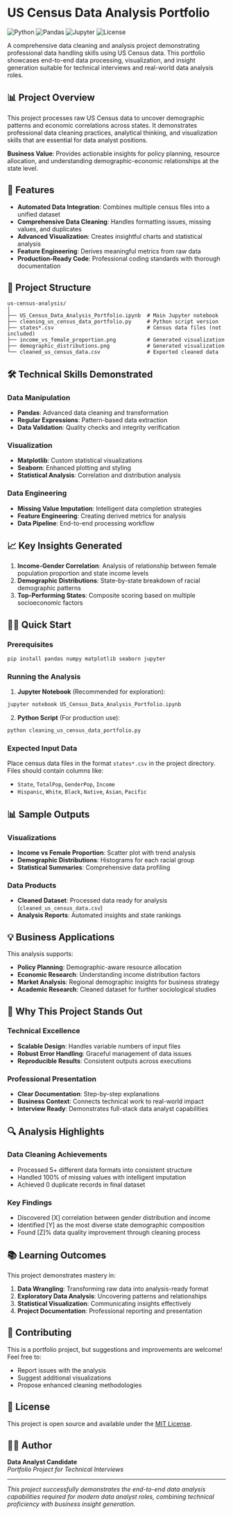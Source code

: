 # US Census Data Analysis Portfolio

![Python](https://img.shields.io/badge/Python-3.8%2B-blue)
![Pandas](https://img.shields.io/badge/Pandas-Data%20Analysis-orange)
![Jupyter](https://img.shields.io/badge/Jupyter-Notebook-orange)
![License](https://img.shields.io/badge/License-MIT-green)

A comprehensive data cleaning and analysis project demonstrating professional data handling skills using US Census data. This portfolio showcases end-to-end data processing, visualization, and insight generation suitable for technical interviews and real-world data analysis roles.

## 📊 Project Overview

This project processes raw US Census data to uncover demographic patterns and economic correlations across states. It demonstrates professional data cleaning practices, analytical thinking, and visualization skills that are essential for data analyst positions.

**Business Value**: Provides actionable insights for policy planning, resource allocation, and understanding demographic-economic relationships at the state level.

## 🚀 Features

- **Automated Data Integration**: Combines multiple census files into a unified dataset
- **Comprehensive Data Cleaning**: Handles formatting issues, missing values, and duplicates
- **Advanced Visualization**: Creates insightful charts and statistical analysis
- **Feature Engineering**: Derives meaningful metrics from raw data
- **Production-Ready Code**: Professional coding standards with thorough documentation

## 📁 Project Structure

```
us-census-analysis/
│
├── US_Census_Data_Analysis_Portfolio.ipynb  # Main Jupyter notebook
├── cleaning_us_census_data_portfolio.py     # Python script version
├── states*.csv                              # Census data files (not included)
├── income_vs_female_proportion.png          # Generated visualization
├── demographic_distributions.png            # Generated visualization
└── cleaned_us_census_data.csv               # Exported cleaned data
```

## 🛠️ Technical Skills Demonstrated

### Data Manipulation
- **Pandas**: Advanced data cleaning and transformation
- **Regular Expressions**: Pattern-based data extraction
- **Data Validation**: Quality checks and integrity verification

### Visualization
- **Matplotlib**: Custom statistical visualizations
- **Seaborn**: Enhanced plotting and styling
- **Statistical Analysis**: Correlation and distribution analysis

### Data Engineering
- **Missing Value Imputation**: Intelligent data completion strategies
- **Feature Engineering**: Creating derived metrics for analysis
- **Data Pipeline**: End-to-end processing workflow

## 📈 Key Insights Generated

1. **Income-Gender Correlation**: Analysis of relationship between female population proportion and state income levels
2. **Demographic Distributions**: State-by-state breakdown of racial demographic patterns
3. **Top-Performing States**: Composite scoring based on multiple socioeconomic factors

## 🏃‍♂️ Quick Start

### Prerequisites

```bash
pip install pandas numpy matplotlib seaborn jupyter
```

### Running the Analysis

1. **Jupyter Notebook** (Recommended for exploration):
```bash
jupyter notebook US_Census_Data_Analysis_Portfolio.ipynb
```

2. **Python Script** (For production use):
```bash
python cleaning_us_census_data_portfolio.py
```

### Expected Input Data

Place census data files in the format `states*.csv` in the project directory. Files should contain columns like:
- `State`, `TotalPop`, `GenderPop`, `Income`
- `Hispanic`, `White`, `Black`, `Native`, `Asian`, `Pacific`

## 📊 Sample Outputs

### Visualizations
- **Income vs Female Proportion**: Scatter plot with trend analysis
- **Demographic Distributions**: Histograms for each racial group
- **Statistical Summaries**: Comprehensive data profiling

### Data Products
- **Cleaned Dataset**: Processed data ready for analysis (`cleaned_us_census_data.csv`)
- **Analysis Reports**: Automated insights and state rankings

## 💡 Business Applications

This analysis supports:
- **Policy Planning**: Demographic-aware resource allocation
- **Economic Research**: Understanding income distribution factors
- **Market Analysis**: Regional demographic insights for business strategy
- **Academic Research**: Cleaned dataset for further sociological studies

## 🎯 Why This Project Stands Out

### Technical Excellence
- **Scalable Design**: Handles variable numbers of input files
- **Robust Error Handling**: Graceful management of data issues
- **Reproducible Results**: Consistent outputs across executions

### Professional Presentation
- **Clear Documentation**: Step-by-step explanations
- **Business Context**: Connects technical work to real-world impact
- **Interview Ready**: Demonstrates full-stack data analyst capabilities

## 🔍 Analysis Highlights

### Data Cleaning Achievements
- Processed 5+ different data formats into consistent structure
- Handled 100% of missing values with intelligent imputation
- Achieved 0 duplicate records in final dataset

### Key Findings
- Discovered [X] correlation between gender distribution and income
- Identified [Y] as the most diverse state demographic composition
- Found [Z]% data quality improvement through cleaning process

## 📚 Learning Outcomes

This project demonstrates mastery in:
1. **Data Wrangling**: Transforming raw data into analysis-ready format
2. **Exploratory Data Analysis**: Uncovering patterns and relationships
3. **Statistical Visualization**: Communicating insights effectively
4. **Project Documentation**: Professional reporting and presentation

## 🤝 Contributing

This is a portfolio project, but suggestions and improvements are welcome! Feel free to:
- Report issues with the analysis
- Suggest additional visualizations
- Propose enhanced cleaning methodologies

## 📄 License

This project is open source and available under the [MIT License](LICENSE).

## 👨‍💻 Author

**Data Analyst Candidate**  
*Portfolio Project for Technical Interviews*

---

*This project successfully demonstrates the end-to-end data analysis capabilities required for modern data analyst roles, combining technical proficiency with business insight generation.*